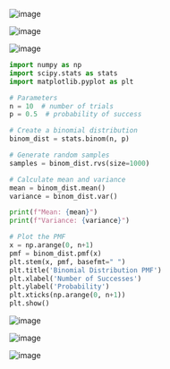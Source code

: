 ![image](https://github.com/yangshiteng/Data-Science-Learning-Path/assets/60442877/a87fa333-409b-4dd7-bd40-9bfca9683c3e)

![image](https://github.com/yangshiteng/Data-Science-Learning-Path/assets/60442877/d9b5b4b8-e35e-4e29-8028-20e5d79bb1ad)

![image](https://github.com/yangshiteng/Data-Science-Learning-Path/assets/60442877/5cbef6f9-1012-4b55-b778-80409c0ef72c)

```python
import numpy as np
import scipy.stats as stats
import matplotlib.pyplot as plt

# Parameters
n = 10  # number of trials
p = 0.5  # probability of success

# Create a binomial distribution
binom_dist = stats.binom(n, p)

# Generate random samples
samples = binom_dist.rvs(size=1000)

# Calculate mean and variance
mean = binom_dist.mean()
variance = binom_dist.var()

print(f"Mean: {mean}")
print(f"Variance: {variance}")

# Plot the PMF
x = np.arange(0, n+1)
pmf = binom_dist.pmf(x)
plt.stem(x, pmf, basefmt=" ")
plt.title('Binomial Distribution PMF')
plt.xlabel('Number of Successes')
plt.ylabel('Probability')
plt.xticks(np.arange(0, n+1))
plt.show()
```
![image](https://github.com/yangshiteng/Data-Science-Learning-Path/assets/60442877/10d380e1-f791-4fa0-b95f-cf3db5d8de66)

![image](https://github.com/yangshiteng/Data-Science-Learning-Path/assets/60442877/c39ebcfd-f40d-4e08-8c85-5609017b8154)

![image](https://github.com/yangshiteng/Data-Science-Learning-Path/assets/60442877/4b16d208-fd7d-449d-b4f0-400912d63597)
